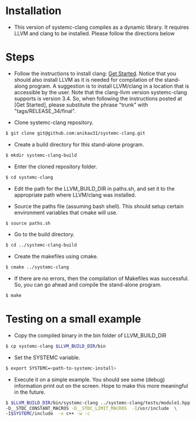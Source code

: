 Installation
============

* This version of systemc-clang compiles as a dynamic library.  It requires LLVM and clang to be installed.   Please follow the directions below


Steps
===========
* Follow the instructions to install clang: [Get Started](http://clang.llvm.org/get_started.html). Notice that you should also install LLVM as it is needed for compilation of the stand-along program. A suggestion is to install LLVM/clang in a location that is accessible by the user.
Note that the clang-llvm version systemc-clang supports is version 3.4. So, when following the instructions posted at [Get Started], please substitute the phrase "trunk" with "tags/RELEASE_34/final".
 
* Clone systemc-clang repository.

```bash  
$ git clone git@github.com:anikau31/systemc-clang.git
```

* Create a build directory for this stand-alone program.

```bash
$ mkdir systemc-clang-build
```

* Enter the cloned repository folder.

```bash
$ cd systemc-clang
```

* Edit the path for the LLVM_BUILD_DIR in paths.sh, and set it to the appropriate path where LLVM/clang was installed.

* Source the paths file (assuming bash shell).  This should setup certain environment variables that cmake will use.

```bash
$ source paths.sh
```

* Go to the build directory.

```bash
$ cd ../systemc-clang-build
```

* Create the makefiles using cmake.

```bash
$ cmake ../systemc-clang
```

* If there are no errors, then the compilation of Makefiles was successful.  So, you can go ahead and compile the stand-alone program.

```bash
$ make
```

Testing on a small example
==========================

* Copy the compiled binary in the bin folder of LLVM_BUILD_DIR

```bash
$ cp systemc-clang $LLVM_BUILD_DIR/bin
```

* Set the SYSTEMC variable.

```bash
$ export SYSTEMC=<path-to-systemc-install>
```

* Execute it on a simple example.  You should see some (debug) information print out on the screen.  Hope to make this more meaningful in the future.

```bash 
$ $LLVM_BUILD_DIR/bin/systemc-clang ../systemc-clang/tests/module1.hpp -- \
-D__STDC_CONSTANT_MACROS -D__STDC_LIMIT_MACROS  -I/usr/include  \
-I$SYSTEMC/include  -x c++ -w -c
```

